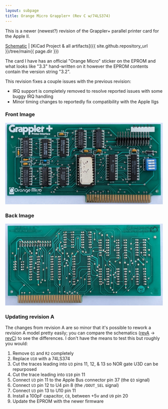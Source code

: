 ```yaml
---
layout: subpage
title: Orange Micro Grappler+ (Rev C w/74LS374)
---
```

This is a newer (newest?) revision of the Grappler+ parallel printer card for the Apple II.

[Schematic](Schematic.pdf) | [KiCad Project & all artifacts]({{ site.github.repository_url }}/tree/main{{ page.dir }})

The card I have has an official "Orange Micro" sticker on the EPROM and what looks like "3.3" hand-written on it however
the EPROM contents contain the version string "3.2".

This revision fixes a couple issues with the previous revision:

 * IRQ support is completely removed to resolve reported issues with some buggy IRQ handling
 * Minor timing changes to reportedly fix compatibility with the Apple IIgs


### Front Image

![front](front.jpg)

### Back Image

![back](back.jpg)


### Updating revision A

The changes from revision A are so minor that it's possible to rework a revision A model pretty easily; you can compare
the schematics ([revA](../Orange-Micro-Grappler+/Schematic.pdf) -> [revC](Schematic.pdf)) to see the
differences. I don't have the means to test this but roughly you would:

1. Remove `Q1` and `R2` completely
2. Replace `U10` with a 74LS374
3. Cut the traces leading into `U3` pins 11, 12, & 13 so NOR gate U3D can be repurposed
4. Cut the trace leading into `U10` pin 11
5. Connect `U3` pin 11 to the Apple Bus connector pin 37 (the `Q3` signal)
6. Connect `U3` pin 12 to U4 pin 8 (the `/DOUT_SEL` signal)
7. Connect `U3` pin 13 to U10 pin 11
8. Install a 100pF capacitor, `C8`, between +5v and `U9` pin 20
9. Update the EPROM with the newer firmware
